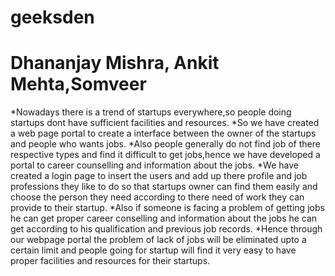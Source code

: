 # geeksden
# Dhananjay Mishra, Ankit Mehta,Somveer

*Nowadays there is a trend of startups everywhere,so people doing startups dont have sufficient facilities and resources.
*So we have created a web page portal to create a interface between the owner of the startups and people who wants jobs.
*Also people generally do not find job of there respective types and find it difficult to get jobs,hence we have developed a portal to career counselling and information about the jobs.
*We have created a login page to insert the users and add up there profile and job professions they like to do so that startups owner can find them easily and choose the person they need according to there need of work they can provide to their startup.
*Also if someone is facing a problem of getting jobs he can get proper career conselling and information about the jobs he can get according to his qualification and previous job records.
*Hence through our webpage portal the problem of lack of jobs will be eliminated upto a certain limit and people going for startup will find it very easy to have proper facilities and resources for their startups.
